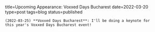 
title=Upcoming Appearance: Voxxed Days Bucharest
date=2022-03-20
type=post
tags=blog
status=published
~~~~~~
(2022-03-25) **Voxxed Days Bucharest**: I'll be doing a keynote for this year's Voxxed Days Bucharest event!  
            